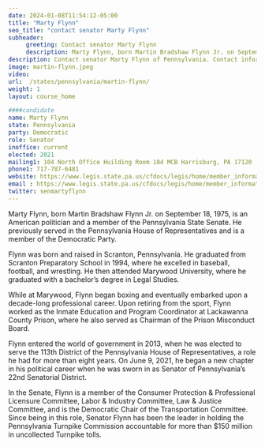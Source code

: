 ```yaml
---
date: 2024-01-08T11:54:12-05:00
title: "Marty Flynn"
seo_title: "contact senator Marty Flynn"
subheader:
     greeting: Contact senator Marty Flynn
     description: Marty Flynn, born Martin Bradshaw Flynn Jr. on September 18, 1975, is an American politician and a member of the Pennsylvania State Senate. He previously served in the Pennsylvania House of Representatives and is a member of the Democratic Party.
description: Contact senator Marty Flynn of Pennsylvania. Contact information for Marty Flynn includes email address, phone number, and mailing address.
image: martin-flynn.jpeg
video:
url:  /states/pennsylvania/martin-flynn/
weight: 1
layout: course_home

####candidate
name: Marty Flynn
state: Pennsylvania
party: Democratic
role: Senator
inoffice: current
elected: 2021
mailing1: 104 North Office Huilding Room 184 MCB Harrisburg, PA 17120
phone1: 717-787-6481
website: https://www.legis.state.pa.us/cfdocs/legis/home/member_information/Senate_bio.cfm?id=1626/
email : https://www.legis.state.pa.us/cfdocs/legis/home/member_information/Senate_bio.cfm?id=1626/
twitter: senmartyflynn
---
```


Marty Flynn, born Martin Bradshaw Flynn Jr. on September 18, 1975, is an American politician and a member of the Pennsylvania State Senate. He previously served in the Pennsylvania House of Representatives and is a member of the Democratic Party.

Flynn was born and raised in Scranton, Pennsylvania. He graduated from Scranton Preparatory School in 1994, where he excelled in baseball, football, and wrestling. He then attended Marywood University, where he graduated with a bachelor’s degree in Legal Studies.

While at Marywood, Flynn began boxing and eventually embarked upon a decade-long professional career. Upon retiring from the sport, Flynn worked as the Inmate Education and Program Coordinator at Lackawanna County Prison, where he also served as Chairman of the Prison Misconduct Board.

Flynn entered the world of government in 2013, when he was elected to serve the 113th District of the Pennsylvania House of Representatives, a role he had for more than eight years. On June 9, 2021, he began a new chapter in his political career when he was sworn in as Senator of Pennsylvania’s 22nd Senatorial District.

In the Senate, Flynn is a member of the Consumer Protection & Professional Licensure Committee, Labor & Industry Committee, Law & Justice Committee, and is the Democratic Chair of the Transportation Committee. Since being in this role, Senator Flynn has been the leader in holding the Pennsylvania Turnpike Commission accountable for more than $150 million in uncollected Turnpike tolls.
